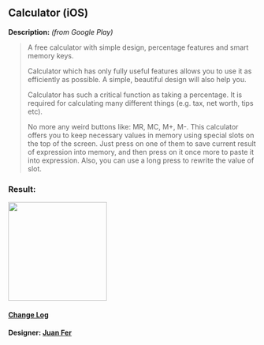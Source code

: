 ## Calculator (iOS)

**Description:** _(from Google Play)_
> A free calculator with simple design, percentage features and smart memory keys.
>
> Calculator which has only fully useful features allows you to use it as efficiently as possible. A simple, beautiful design will also help you. 
>
> Calculator has such a critical function as taking a percentage. It is required for calculating many different things (e.g. tax, net worth, tips etc).
>
> No more any weird buttons like: MR, MC, M+, M-. This calculator offers you to keep necessary values in memory using special slots on the top of the screen. Just press on one of them to save current result of expression into memory, and then press on it once more to paste it into expression. Also, you can use a long press to rewrite the value of slot.

### Result:
<img src="https://i.imgur.com/7PKcida.png" width="200"/>

#### [Change Log](https://github.com/chervonyi/calculator-ios/releases)

#### Designer: [Juan Fer](https://dribbble.com/juanfer)
